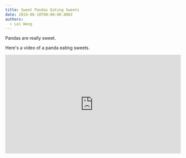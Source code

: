 ```yaml
---
title: Sweet Pandas Eating Sweets
date: 2019-06-10T00:00:00.000Z
authors:
  - Lei Wang
---
```


Pandas are really sweet.

Here's a video of a panda eating sweets.

<iframe width="560" height="315" src="https://www.youtube.com/embed/4n0xNbfJLR8" frameborder="0" allowfullscreen></iframe>
